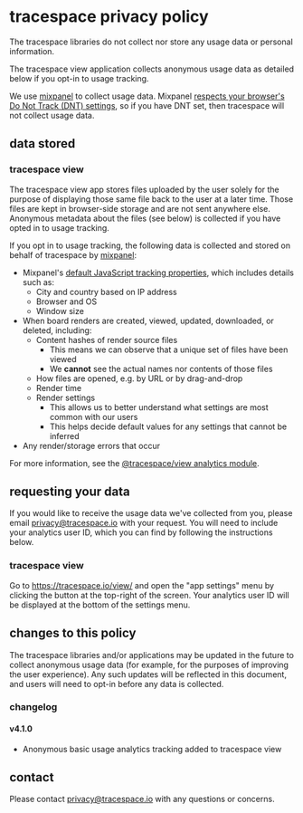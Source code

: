 # tracespace privacy policy

The tracespace libraries do not collect nor store any usage data or personal information.

The tracespace view application collects anonymous usage data as detailed below if you opt-in to usage tracking.

We use [mixpanel][] to collect usage data. Mixpanel [respects your browser's Do Not Track (DNT) settings][mixpanel-dnt], so if you have DNT set, then tracespace will not collect usage data.

[mixpanel]: https://mixpanel.com/
[mixpanel-dnt]: https://help.mixpanel.com/hc/en-us/articles/360001113426-Opt-Out-of-Tracking#do-not-track-settings

## data stored

### tracespace view

The tracespace view app stores files uploaded by the user solely for the purpose of displaying those same file back to the user at a later time. Those files are kept in browser-side storage and are not sent anywhere else. Anonymous metadata about the files (see below) is collected if you have opted in to usage tracking.

If you opt in to usage tracking, the following data is collected and stored on behalf of tracespace by [mixpanel][]:

- Mixpanel's [default JavaScript tracking properties][mixpanel-js], which includes details such as:
  - City and country based on IP address
  - Browser and OS
  - Window size
- When board renders are created, viewed, updated, downloaded, or deleted, including:
  - Content hashes of render source files
    - This means we can observe that a unique set of files have been viewed
    - We **cannot** see the actual names nor contents of those files
  - How files are opened, e.g. by URL or by drag-and-drop
  - Render time
  - Render settings
    - This allows us to better understand what settings are most common with our users
    - This helps decide default values for any settings that cannot be inferred
- Any render/storage errors that occur

For more information, see the [@tracespace/view analytics module][view-analytics].

[mixpanel-js]: https://help.mixpanel.com/hc/en-us/articles/115004613766-Default-Properties-Collected-by-Mixpanel
[view-analytics]: ./apps/view/src/analytics

## requesting your data

If you would like to receive the usage data we've collected from you, please email <privacy@tracespace.io> with your request. You will need to include your analytics user ID, which you can find by following the instructions below.

### tracespace view

Go to <https://tracespace.io/view/> and open the "app settings" menu by clicking the button at the top-right of the screen. Your analytics user ID will be displayed at the bottom of the settings menu.

## changes to this policy

The tracespace libraries and/or applications may be updated in the future to collect anonymous usage data (for example, for the purposes of improving the user experience). Any such updates will be reflected in this document, and users will need to opt-in before any data is collected.

### changelog

#### v4.1.0

- Anonymous basic usage analytics tracking added to tracespace view

## contact

Please contact <privacy@tracespace.io> with any questions or concerns.
